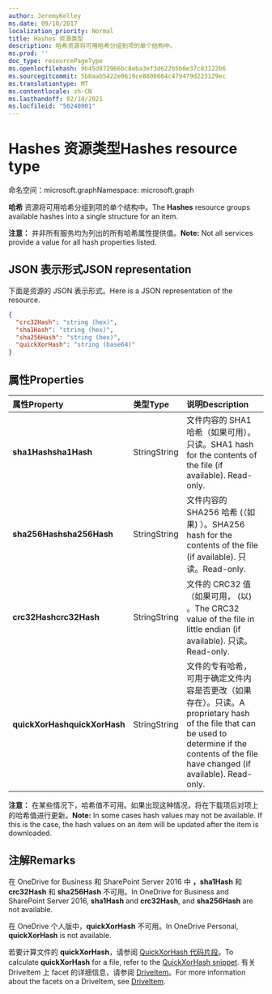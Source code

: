 ```yaml
---
author: JeremyKelley
ms.date: 09/10/2017
localization_priority: Normal
title: Hashes 资源类型
description: 哈希资源将可用哈希分组到项的单个结构中。
ms.prod: ''
doc_type: resourcePageType
ms.openlocfilehash: 9b45d872966bc8eba3ef3d622b5b0e37c83122b6
ms.sourcegitcommit: 5b0aab5422e0619ce8806664c479479d223129ec
ms.translationtype: MT
ms.contentlocale: zh-CN
ms.lasthandoff: 02/14/2021
ms.locfileid: "50240001"
---
```

# <a name="hashes-resource-type"></a><span data-ttu-id="9b7ff-103">Hashes 资源类型</span><span class="sxs-lookup"><span data-stu-id="9b7ff-103">Hashes resource type</span></span>

<span data-ttu-id="9b7ff-104">命名空间：microsoft.graph</span><span class="sxs-lookup"><span data-stu-id="9b7ff-104">Namespace: microsoft.graph</span></span>

<span data-ttu-id="9b7ff-105">**哈希** 资源将可用哈希分组到项的单个结构中。</span><span class="sxs-lookup"><span data-stu-id="9b7ff-105">The **Hashes** resource groups available hashes into a single structure for an item.</span></span>

<span data-ttu-id="9b7ff-106">**注意：** 并非所有服务均为列出的所有哈希属性提供值。</span><span class="sxs-lookup"><span data-stu-id="9b7ff-106">**Note:** Not all services provide a value for all hash properties listed.</span></span>

## <a name="json-representation"></a><span data-ttu-id="9b7ff-107">JSON 表示形式</span><span class="sxs-lookup"><span data-stu-id="9b7ff-107">JSON representation</span></span>

<span data-ttu-id="9b7ff-108">下面是资源的 JSON 表示形式。</span><span class="sxs-lookup"><span data-stu-id="9b7ff-108">Here is a JSON representation of the resource.</span></span>

<!-- {
  "blockType": "resource",
  "optionalProperties": [ "sha1Hash", "crc32Hash", "quickXorHash" ],
  "@odata.type": "microsoft.graph.hashes"
}-->

```json
{
  "crc32Hash": "string (hex)",
  "sha1Hash": "string (hex)",
  "sha256Hash": "string (hex)",
  "quickXorHash": "string (base64)"
}
```

## <a name="properties"></a><span data-ttu-id="9b7ff-109">属性</span><span class="sxs-lookup"><span data-stu-id="9b7ff-109">Properties</span></span>

| <span data-ttu-id="9b7ff-110">属性</span><span class="sxs-lookup"><span data-stu-id="9b7ff-110">Property</span></span>         | <span data-ttu-id="9b7ff-111">类型</span><span class="sxs-lookup"><span data-stu-id="9b7ff-111">Type</span></span>   | <span data-ttu-id="9b7ff-112">说明</span><span class="sxs-lookup"><span data-stu-id="9b7ff-112">Description</span></span>                                                       |
|:-----------------|:-------|:------------------------------------------------------------------|
| <span data-ttu-id="9b7ff-113">**sha1Hash**</span><span class="sxs-lookup"><span data-stu-id="9b7ff-113">**sha1Hash**</span></span>     | <span data-ttu-id="9b7ff-114">String</span><span class="sxs-lookup"><span data-stu-id="9b7ff-114">String</span></span> | <span data-ttu-id="9b7ff-p101">文件内容的 SHA1 哈希（如果可用）。只读。</span><span class="sxs-lookup"><span data-stu-id="9b7ff-p101">SHA1 hash for the contents of the file (if available). Read-only.</span></span> |
| <span data-ttu-id="9b7ff-117">**sha256Hash**</span><span class="sxs-lookup"><span data-stu-id="9b7ff-117">**sha256Hash**</span></span>   | <span data-ttu-id="9b7ff-118">String</span><span class="sxs-lookup"><span data-stu-id="9b7ff-118">String</span></span> | <span data-ttu-id="9b7ff-119">文件内容的 SHA256 哈希 (（如果) ）。</span><span class="sxs-lookup"><span data-stu-id="9b7ff-119">SHA256 hash for the contents of the file (if available).</span></span> <span data-ttu-id="9b7ff-120">只读。</span><span class="sxs-lookup"><span data-stu-id="9b7ff-120">Read-only.</span></span> |
| <span data-ttu-id="9b7ff-121">**crc32Hash**</span><span class="sxs-lookup"><span data-stu-id="9b7ff-121">**crc32Hash**</span></span>    | <span data-ttu-id="9b7ff-122">String</span><span class="sxs-lookup"><span data-stu-id="9b7ff-122">String</span></span> | <span data-ttu-id="9b7ff-123">文件的 CRC32 值（如果可用， (以) 。</span><span class="sxs-lookup"><span data-stu-id="9b7ff-123">The CRC32 value of the file in little endian (if available).</span></span> <span data-ttu-id="9b7ff-124">只读。</span><span class="sxs-lookup"><span data-stu-id="9b7ff-124">Read-only.</span></span>            |
| <span data-ttu-id="9b7ff-125">**quickXorHash**</span><span class="sxs-lookup"><span data-stu-id="9b7ff-125">**quickXorHash**</span></span> | <span data-ttu-id="9b7ff-126">String</span><span class="sxs-lookup"><span data-stu-id="9b7ff-126">String</span></span> | <span data-ttu-id="9b7ff-p104">文件的专有哈希，可用于确定文件内容是否更改（如果存在）。只读。</span><span class="sxs-lookup"><span data-stu-id="9b7ff-p104">A proprietary hash of the file that can be used to determine if the contents of the file have changed (if available). Read-only.</span></span> |

<span data-ttu-id="9b7ff-p105">**注意：** 在某些情况下，哈希值不可用。如果出现这种情况，将在下载项后对项上的哈希值进行更新。</span><span class="sxs-lookup"><span data-stu-id="9b7ff-p105">**Note:** In some cases hash values may not be available. If this is the case, the hash values on an item will be updated after the item is downloaded.</span></span>

## <a name="remarks"></a><span data-ttu-id="9b7ff-131">注解</span><span class="sxs-lookup"><span data-stu-id="9b7ff-131">Remarks</span></span>

<span data-ttu-id="9b7ff-132">在 OneDrive for Business 和 SharePoint Server 2016 中 **，sha1Hash** 和 **crc32Hash** 和 **sha256Hash** 不可用。</span><span class="sxs-lookup"><span data-stu-id="9b7ff-132">In OneDrive for Business and SharePoint Server 2016, **sha1Hash** and **crc32Hash**, and **sha256Hash** are not available.</span></span>

<span data-ttu-id="9b7ff-133">在 OneDrive 个人版中，**quickXorHash** 不可用。</span><span class="sxs-lookup"><span data-stu-id="9b7ff-133">In OneDrive Personal, **quickXorHash** is not available.</span></span>

<span data-ttu-id="9b7ff-134">若要计算文件的 **quickXorHash**，请参阅 [QuickXorHash 代码片段](https://dev.onedrive.com/snippets/quickxorhash.htm)。</span><span class="sxs-lookup"><span data-stu-id="9b7ff-134">To calculate **quickXorHash** for a file, refer to the [QuickXorHash snippet](https://dev.onedrive.com/snippets/quickxorhash.htm).</span></span>
<span data-ttu-id="9b7ff-135">有关 DriveItem 上 facet 的详细信息，请参阅 [DriveItem](driveitem.md)。</span><span class="sxs-lookup"><span data-stu-id="9b7ff-135">For more information about the facets on a DriveItem, see [DriveItem](driveitem.md).</span></span>


<!-- {
  "type": "#page.annotation",
  "description": "The hashes facet provides hash identifiers for a file in OneDrive",
  "keywords": "hash,sha1,crc32,item,facet",
  "section": "documentation",
  "tocPath": "Facets/Hashes"
} -->

